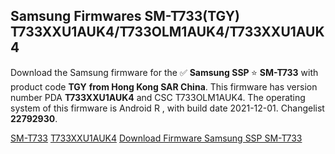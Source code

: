 <h2>Samsung Firmwares SM-T733(TGY) T733XXU1AUK4/T733OLM1AUK4/T733XXU1AUK4</h2>
Download the Samsung firmware for the ✅ <strong>Samsung SSP </strong> ⭐ <strong>SM-T733</strong> with product code <strong>TGY</strong> <strong> from Hong Kong SAR China</strong>. This firmware has version number PDA <strong>T733XXU1AUK4</strong> and CSC T733OLM1AUK4. The operating system of this firmware is Android R , with build date 2021-12-01. Changelist <strong>22792930</strong>.


[SM-T733](https://samfirm.shop/samsung/model/SM-T733)
[T733XXU1AUK4](https://samfirm.shop/samsung/pda/T733XXU1AUK4)
[Download Firmware Samsung SSP SM-T733](https://samfirm.shop/samsung/firmware/479592)
